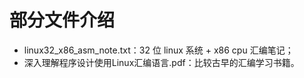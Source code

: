 # 部分文件介绍
- linux32_x86_asm_note.txt：32 位 linux 系统 + x86 cpu 汇编笔记；
- 深入理解程序设计使用Linux汇编语言.pdf：比较古早的汇编学习书籍。

